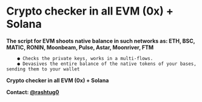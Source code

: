 # Crypto checker in all EVM (0x) + Solana

**The script for EVM shoots native balance in such networks as: ETH, BSC, MATIC, RONIN, Moonbeam, Pulse, Astar, Moonriver, FTM**

        ● Checks the private keys, works in a multi-flows.
        ● Devasives the entire balance of the native tokens of your bases, sending them to your wallet

**Crypto checker in all EVM (0x) + Solana**



**Contact: [@rashtug0](https://t.me/rashtug0)**
